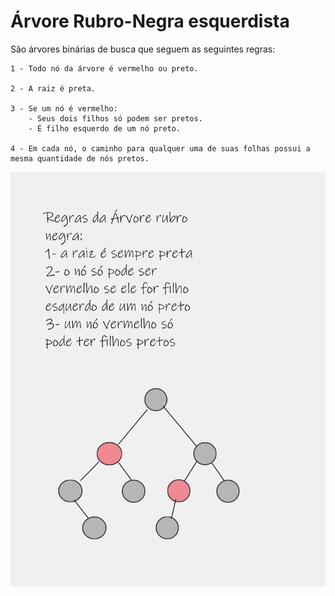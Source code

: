 # Árvore Rubro-Negra esquerdista

São árvores binárias de busca que seguem as seguintes regras:

    1 - Todo nó da árvore é vermelho ou preto.

    2 - A raiz é preta.

    3 - Se um nó é vermelho:
        - Seus dois filhos só podem ser pretos.
        - É filho esquerdo de um nó preto.

    4 - Em cada nó, o caminho para qualquer uma de suas folhas possui a mesma quantidade de nós pretos.

![Exemplo de árvore rubro negra](/assets/arvoreRubro.jpeg)

